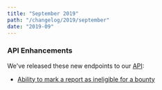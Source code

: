 ```yaml
---
title: "September 2019"
path: "/changelog/2019/september"
date: "2019-09"
---
```


### API Enhancements

We've released these new endpoints to our [API](https://api.hackerone.com/docs/v1):
* [Ability to mark a report as ineligible for a bounty](https://api.hackerone.com/docs/v1#/reports/ineligible_for_bounty)
